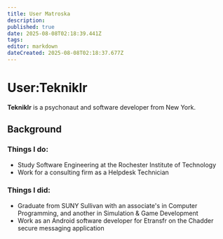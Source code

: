 ```yaml
---
title: User Matroska
description: 
published: true
date: 2025-08-08T02:18:39.441Z
tags: 
editor: markdown
dateCreated: 2025-08-08T02:18:37.677Z
---
```


# User:Tekniklr

**Tekniklr** is a psychonaut and software developer from New York.

## Background

### Things I do:
- Study Software Engineering at the Rochester Institute of Technology  
- Work for a consulting firm as a Helpdesk Technician

### Things I did:
- Graduate from SUNY Sullivan with an associate's in Computer Programming, and another in Simulation & Game Development
- Work as an Android software developer for Etransfr on the Chadder secure messaging application